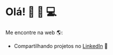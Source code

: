 # Olá! :wave: :woman: 💻

Me encontre na  web 🌎:
- Compartilhando projetos no <a href="https://www.linkedin.com/in/isabelacorsi/">LinkedIn</a> 💼

